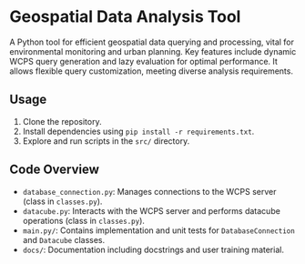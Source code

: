 # Geospatial Data Analysis Tool

A Python tool for efficient geospatial data querying and processing, vital for environmental monitoring and urban planning. Key features include dynamic WCPS query generation and lazy evaluation for optimal performance. It allows flexible query customization, meeting diverse analysis requirements.

## Usage

1. Clone the repository.
2. Install dependencies using `pip install -r requirements.txt`.
3. Explore and run scripts in the `src/` directory.

## Code Overview

- `database_connection.py`: Manages connections to the WCPS server (class in `classes.py`).
- `datacube.py`: Interacts with the WCPS server and performs datacube operations (class in `classes.py`).
- `main.py/`: Contains implementation and unit tests for `DatabaseConnection` and `Datacube` classes.
- `docs/`: Documentation including docstrings and user training material.
